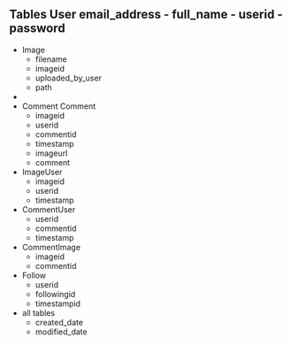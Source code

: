 Tables
 User
     email_address
    - full_name
    - userid
    - password
-
- Image
    - filename
    - imageid
    - uploaded_by_user
    - path
-
- Comment Comment
    - imageid
    - userid
    - commentid
    - timestamp
    - imageurl
    - comment
- ImageUser
    - imageid
    - userid
    - timestamp
- CommentUser
    - userid
    - commentid
    - timestamp
- CommentImage
    - imageid
    - commentid
- Follow
    - userid
    - followingid
    - timestampid
- all tables
    - created_date
    - modified_date

